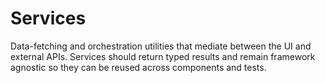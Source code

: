 # Services

Data-fetching and orchestration utilities that mediate between the UI and external APIs. Services should return typed results and remain framework agnostic so they can be reused across components and tests.
